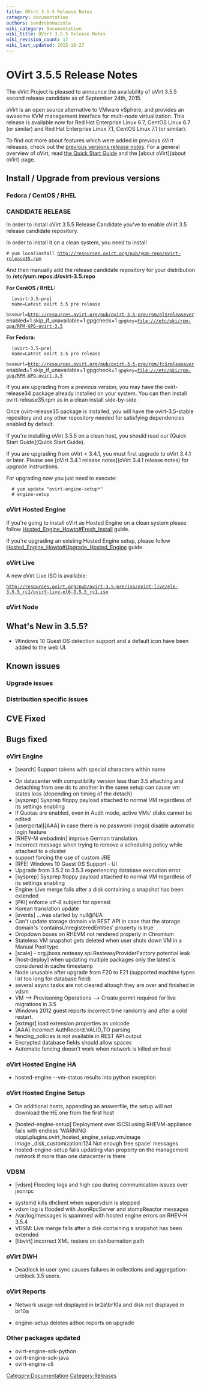 ```yaml
---
title: OVirt 3.5.5 Release Notes
category: documentation
authors: sandrobonazzola
wiki_category: Documentation
wiki_title: OVirt 3.5.5 Release Notes
wiki_revision_count: 17
wiki_last_updated: 2015-10-27
---
```


# OVirt 3.5.5 Release Notes

The oVirt Project is pleased to announce the availability of oVirt 3.5.5 second release candidate as of September 24th, 2015.

oVirt is an open source alternative to VMware vSphere, and provides an awesome KVM management interface for multi-node virtualization. This release is available now for Red Hat Enterprise Linux 6.7, CentOS Linux 6.7 (or similar) and Red Hat Enterprise Linux 7.1, CentOS Linux 7.1 (or similar).

To find out more about features which were added in previous oVirt releases, check out the [previous versions release notes](http://www.ovirt.org/Category:Releases). For a general overview of oVirt, read [ the Quick Start Guide](Quick_Start_Guide) and the [about oVirt](about oVirt) page.

## Install / Upgrade from previous versions

### Fedora / CentOS / RHEL

### CANDIDATE RELEASE

In order to install oVirt 3.5.5 Release Candidate you've to enable oVirt 3.5 release candidate repository.

In order to install it on a clean system, you need to install

`# yum localinstall `[`http://resources.ovirt.org/pub/yum-repo/ovirt-release35.rpm`](http://resources.ovirt.org/pub/yum-repo/ovirt-release35.rpm)

And then manually add the release candidate repository for your distribution to **/etc/yum.repos.d/ovirt-3.5.repo**

**For CentOS / RHEL:**

      [ovirt-3.5-pre]
      name=Latest oVirt 3.5 pre release
`baseurl=`[`http://resources.ovirt.org/pub/ovirt-3.5-pre/rpm/el$releasever`](http://resources.ovirt.org/pub/ovirt-3.5-pre/rpm/el$releasever)
      enabled=1
      skip_if_unavailable=1
      gpgcheck=1
`gpgkey=`[`file:///etc/pki/rpm-gpg/RPM-GPG-ovirt-3.5`](file:///etc/pki/rpm-gpg/RPM-GPG-ovirt-3.5)

**For Fedora:**

      [ovirt-3.5-pre]
      name=Latest oVirt 3.5 pre release
`baseurl=`[`http://resources.ovirt.org/pub/ovirt-3.5-pre/rpm/fc$releasever`](http://resources.ovirt.org/pub/ovirt-3.5-pre/rpm/fc$releasever)
      enabled=1
      skip_if_unavailable=1
      gpgcheck=1
`gpgkey=`[`file:///etc/pki/rpm-gpg/RPM-GPG-ovirt-3.5`](file:///etc/pki/rpm-gpg/RPM-GPG-ovirt-3.5)

If you are upgrading from a previous version, you may have the ovirt-release34 package already installed on your system. You can then install ovirt-release35.rpm as in a clean install side-by-side.

Once ovirt-release35 package is installed, you will have the ovirt-3.5-stable repository and any other repository needed for satisfying dependencies enabled by default.

If you're installing oVirt 3.5.5 on a clean host, you should read our [Quick Start Guide](Quick Start Guide).

If you are upgrading from oVirt < 3.4.1, you must first upgrade to oVirt 3.4.1 or later. Please see [oVirt 3.4.1 release notes](oVirt 3.4.1 release notes) for upgrade instructions.

For upgrading now you just need to execute:

      # yum update "ovirt-engine-setup*"
      # engine-setup

### oVirt Hosted Engine

If you're going to install oVirt as Hosted Engine on a clean system please follow [Hosted_Engine_Howto#Fresh_Install](Hosted_Engine_Howto#Fresh_Install) guide.

If you're upgrading an existing Hosted Engine setup, please follow [Hosted_Engine_Howto#Upgrade_Hosted_Engine](Hosted_Engine_Howto#Upgrade_Hosted_Engine) guide.

### oVirt Live

A new oVirt Live ISO is available:

[`http://resources.ovirt.org/pub/ovirt-3.5-pre/iso/ovirt-live/el6-3.5.5_rc1/ovirt-live-el6-3.5.5_rc1.iso`](http://resources.ovirt.org/pub/ovirt-3.5-pre/iso/ovirt-live/el6-3.5.5_rc1/ovirt-live-el6-3.5.5_rc1.iso)

### oVirt Node

## What's New in 3.5.5?

*   Windows 10 Guest OS detection support and a default icon have been added to the web UI.

## Known issues

### Upgrade issues

### Distribution specific issues

## CVE Fixed

## Bugs fixed

### oVirt Engine

* [search] Support tokens with special characters within name
 - On datacenter with compatibility version less than 3.5 attaching and detaching from one dc to another in the same setup can cause vm states loss (depending on timing of the detach)
 - [sysprep] Sysprep floppy payload attached to normal VM regardless of its settings enabling
 - If Quotas are enabled, even in Audit mode, active VMs' disks cannot be edited
 - [userportal][AAA] in case there is no password (nego) disable automatic login feature
 - [RHEV-M webadmin] improve German translation.
 - Incorrect message when trying to remove a scheduling policy while attached to a cluster
 - support forcing the use of custom JRE
 - [RFE] Windows 10 Guest OS Support - UI
 - Upgrade from 3.5.2 to 3.5.3 experiencing database execution error
 - [sysprep] Sysprep floppy payload attached to normal VM regardless of its settings enabling
 - Engine: Live merge fails after a disk containing a snapshot has been extended
 - [PKI] enforce utf-8 subject for openssl
 - Korean translation update
 - [events] ...was started by null@N/A
 - Can't update storage domain via REST API in case that the storage domain's 'containsUnregisteredEntities' property is true
 - Dropdown boxes on RHEVM not rendered properly in Chromium
 - Stateless VM snapshot gets deleted when user shuts down VM in a Manual Pool type
 - [scale] - org.jboss.resteasy.spi.ResteasyProviderFactory potential leak
 - [host-deploy] when updating multiple packages only the latest is considered in cache timestamp
 - Node unusable after upgrade from F20 to F21 (supported machine types list too long for database field)
 - several async tasks are not cleared altough they are over and finished in vdsm
 - VM --> Provisoning Operations --> Create permit required for live migrations in 3.5
 - Windows 2012 guest reports incorrect time randomly and after a cold restart.
 - [extmgr] load extension properties as unicode
 - [AAA] Incorrect AuthRecord.VALID_TO parsing
 - fencing_policies is not available in REST API output
 - Encrypted database fields should allow spaces
 - Automatic fencing doesn't work when network is killed on host

### oVirt Hosted Engine HA

* hosted-engine --vm-status results into python exception

### oVirt Hosted Engine Setup

* On additional hosts, appending an answerfile, the setup will not download the HE one from the first host
 - [hosted-engine-setup] Deployment over iSCSI using RHEVM-appliance fails with endless 'WARNING otopi.plugins.ovirt_hosted_engine_setup.vm.image image._disk_customization:124 Not enough free space' messages
 - hosted-engine-setup fails updating vlan property on the management network if more than one datacenter is there

### VDSM

* [vdsm] Flooding logs and high cpu during communication issues over jsonrpc
 - systemd kills dhclient when supervdsm is stopped
 - vdsm log is flooded with JsonRpcServer and stompReactor messages
 - /var/log/messages is spammed with hosted engine errors on RHEV-H 3.5.4
 - VDSM: Live merge fails after a disk containing a snapshot has been extended
 - [libvirt] incorrect XML restore on dehibernation path

### oVirt DWH

* Deadlock in user sync causes failures in collections and aggregation- unblock 3.5 users.

### oVirt Reports

* Network usage not displayed in br2a\\br10a and disk not displayed in br10a
 - engine-setup deletes adhoc reports on upgrade

### Other packages updated

*   ovirt-engine-sdk-python
*   ovirt-engine-sdk-java
*   ovirt-engine-cli

<Category:Documentation> <Category:Releases>
